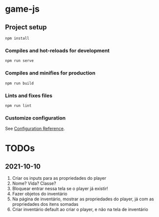 # game-js

## Project setup
```
npm install
```

### Compiles and hot-reloads for development
```
npm run serve
```

### Compiles and minifies for production
```
npm run build
```

### Lints and fixes files
```
npm run lint
```

### Customize configuration
See [Configuration Reference](https://cli.vuejs.org/config/).

# TODOs

## 2021-10-10
1. Criar os inputs para as propriedades do player
2. Nome? Vida? Classe?
3. Bloquear entrar nessa tela se o player já existir!
4. Fazer objetos do inventário
5. Na página de inventário, mostrar as propriedades do player, já com as propriedades dos itens somadas
6. Criar inventário default ao criar o player, e não na tela de inventário